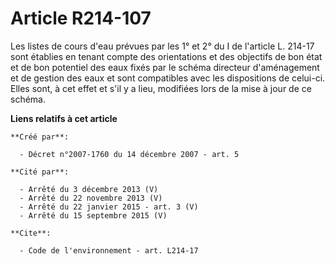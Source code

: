 # Article R214-107

Les listes de cours d'eau prévues par les 1° et 2° du I de l'article L. 214-17 sont établies en tenant compte des
orientations et des objectifs de bon état et de bon potentiel des eaux fixés par le schéma directeur d'aménagement et de
gestion des eaux et sont compatibles avec les dispositions de celui-ci. Elles sont, à cet effet et s'il y a lieu, modifiées
lors de la mise à jour de ce schéma.

**Liens relatifs à cet article**

	**Créé par**:

	  - Décret n°2007-1760 du 14 décembre 2007 - art. 5

	**Cité par**:

	  - Arrêté du 3 décembre 2013 (V)
	  - Arrêté du 22 novembre 2013 (V)
	  - Arrêté du 22 janvier 2015 - art. 3 (V)
	  - Arrêté du 15 septembre 2015 (V)

	**Cite**:

	  - Code de l'environnement - art. L214-17
